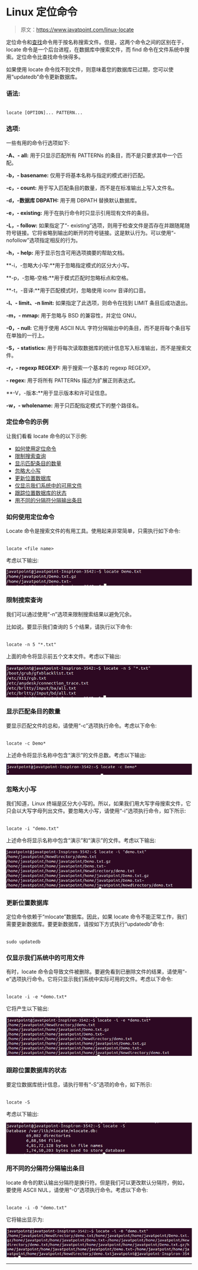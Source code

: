# Linux 定位命令

> 原文：<https://www.javatpoint.com/linux-locate>

定位命令和[查找](https://www.javatpoint.com/linux-find)命令用于按名称搜索文件。但是，这两个命令之间的区别在于，locate 命令是一个后台进程，在数据库中搜索文件，而 find 命令在文件系统中搜索。定位命令比查找命令快得多。

如果使用 locate 命令找不到文件，则意味着您的数据库已过期，您可以使用“updatedb”命令更新数据库。

### 语法:

```

locate [OPTION]... PATTERN...

```

### 选项:

一些有用的命令行选项如下:

**-A、- all:** 用于只显示匹配所有 PATTERNs 的条目，而不是只要求其中一个匹配。

**-b，- basename:** 仅用于将基本名称与指定的模式进行匹配。

**-c，- count:** 用于写入匹配条目的数量，而不是在标准输出上写入文件名。

**-d，-数据库 DBPATH:** 用于用 DBPATH 替换默认数据库。

**-e，- existing:** 用于在执行命令时只显示引用现有文件的条目。

**-L，- follow:** 如果指定了“- existing”选项，则用于检查文件是否存在并跟随尾随符号链接。它将省略到输出的断开的符号链接。这是默认行为。可以使用“- nofollow”选项指定相反的行为。

**-h，- help:** 用于显示包含可用选项摘要的帮助文档。

**-i，-忽略大小写:**用于忽略指定模式的区分大小写。

**-p，-忽略-空格:**用于模式匹配时忽略标点和空格。

**-t，-音译:**用于匹配模式时，忽略使用 iconv 音译的口音。

**-l、- limit、-n limit:** 如果指定了此选项，则命令在找到 LIMIT 条目后成功退出。

**-m，- mmap:** 用于忽略与 BSD 的兼容性，并定位 GNU。

**-0，- null:** 它用于使用 ASCII NUL 字符分隔输出中的条目，而不是将每个条目写在单独的一行上。

**-S，- statistics:** 用于将每次读取数据库的统计信息写入标准输出，而不是搜索文件。

**-r，- regexp REGEXP:** 用于搜索一个基本的 regexp REGEXP。

**- regex:** 用于将所有 PATTERNs 描述为扩展正则表达式。

**-V，-版本:**用于显示版本和许可证信息。

**-w，- wholename:** 用于只匹配指定模式下的整个路径名。

### 定位命令的示例

让我们看看 locate 命令的以下示例:

*   [如何使用定位命令](#use)
*   [限制搜索查询](#Search)
*   [显示匹配条目的数量](#Matching)
*   [忽略大小写](#Ignoring)
*   [更新位置数据库](#Updating)
*   [仅显示我们系统中的可用文件](#Available)
*   [跟踪位置数据库的状态](#Track)
*   [用不同的分隔符分隔输出条目](#Separate)

### 如何使用定位命令

Locate 命令是搜索文件的有用工具。使用起来非常简单，只需执行如下命令:

```

locate <file name>

```

考虑以下输出:

![Linux Locate](img/a87c2f5960bb27720c04f8da3fd4ec89.png)

### 限制搜索查询

我们可以通过使用“-n”选项来限制搜索结果以避免冗余。

比如说。要显示我们查询的 5 个结果，请执行以下命令:

```

locate -n 5 "*.txt"

```

上面的命令将显示前五个文本文件。考虑以下输出:

![Linux Locate](img/bac6b315caf6e0093a0c39e609e6f37d.png)

### 显示匹配条目的数量

要显示匹配文件的总和，请使用“-c”选项执行命令。考虑以下命令:

```

locate -c Demo*

```

上述命令将显示名称中包含“演示”的文件总数。考虑以下输出:

![Linux Locate](img/83c7e2412a49d2d814866ff287d41d44.png)

### 忽略大小写

我们知道，Linux 终端是区分大小写的。所以，如果我们用大写字母搜索文件，它只会以大写字母列出文件。要忽略大小写，请使用“-i”选项执行命令，如下所示:

```

locate -i "demo.txt"

```

上述命令将显示名称中包含“演示”和“演示”的文件。考虑以下输出:

![Linux Locate](img/f71de8f343a91202a841cecd9fb7910e.png)

### 更新位置数据库

定位命令依赖于“mlocate”数据库。因此，如果 locate 命令不能正常工作，我们需要更新数据库。要更新数据库，请按如下方式执行“updatedb”命令:

```

sudo updatedb

```

### 仅显示我们系统中的可用文件

有时，locate 命令会导致文件被删除。要避免看到已删除文件的结果，请使用“-e”选项执行命令。它将只显示我们系统中实际可用的文件。考虑以下命令:

```

locate -i -e *demo.txt*

```

它将产生以下输出:

![Linux Locate](img/81935533445fdc5bbfa9f26e99817940.png)

### 跟踪位置数据库的状态

要定位数据库统计信息，请执行带有“-S”选项的命令，如下所示:

```

locate -S

```

考虑以下输出:

![Linux Locate](img/c29560dc47e4c0cffca88902d994da53.png)

### 用不同的分隔符分隔输出条目

locate 命令的默认输出分隔符是换行符。但是我们可以更改默认分隔符，例如，要使用 ASCII NUL，请使用“-0”选项执行命令。考虑以下命令:

```

locate -i -0 "demo.txt"

```

它将输出显示为:

![Linux Locate](img/5edf668760a282345d9d068165f628e3.png)

* * *